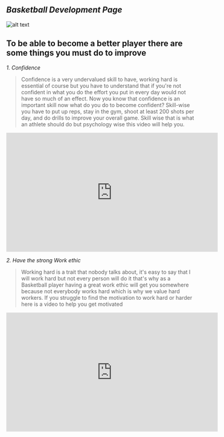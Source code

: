 ## *Basketball Development Page*
![alt text](https://hwcho13.files.wordpress.com/2010/04/download-blog.jpeg)
## **To be able to become a better player there are some things you must do to improve**
*1. Confidence*
> Confidence is a very undervalued skill to have, working hard is essential of course but you have to understand that if you're not confident in what you do the effort you put in every day would not have so much of an effect. Now you know that confidence is an important skill now what do you do to become confident? Skill-wise you have to put up reps, stay in the gym, shoot at least 200 shots per day, and do drills to improve your overall game. Skill wise that is what an athlete should do but psychology wise this video will help you.
<iframe width="560" height="315" src="https://www.youtube.com/embed/sWLYBA2LRb8" title="YouTube video player" frameborder="0" allow="accelerometer; autoplay; clipboard-write; encrypted-media; gyroscope; picture-in-picture" allowfullscreen></iframe>





*2. Have the strong Work ethic*
> Working hard is a trait that nobody talks about, it's easy to say that I will work hard but not every person will do it that's why as a Basketball player having a great work ethic will get you somewhere because not everybody works hard which is why we value hard workers. If you struggle to find the motivation to work hard or harder here is a video to help you get motivated
<iframe width="560" height="315" src="https://www.youtube.com/embed/UxS299WwK0g" title="YouTube video player" frameborder="0" allow="accelerometer; autoplay; clipboard-write; encrypted-media; gyroscope; picture-in-picture" allowfullscreen></iframe>
